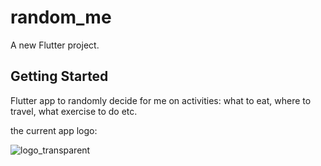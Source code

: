 # random_me

A new Flutter project.

## Getting Started

Flutter app to randomly decide for me on activities: what to eat, where to travel, what exercise to do etc.

the current app logo:



![logo_transparent](https://user-images.githubusercontent.com/76450471/137335604-24214a96-2b28-4746-aa1d-2a3297c8574e.png)
